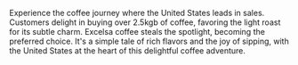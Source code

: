 Experience the coffee journey where the United States leads in sales. Customers delight in buying over 2.5kgb of coffee, favoring the light roast for its subtle charm. Excelsa coffee steals the spotlight, becoming the preferred choice. It's a simple tale of rich flavors and the joy of sipping, with the United States at the heart of this delightful coffee adventure.
